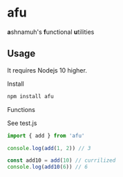 # afu

**a**shnamuh's **f**unctional **u**tilities

## Usage
It requires Nodejs 10 higher.

Install

```bash
npm install afu
```


Functions

See test.js

```js
import { add } from 'afu'

console.log(add(1, 2)) // 3

const add10 = add(10) // currilized
console.log(add10(6)) // 6
```
